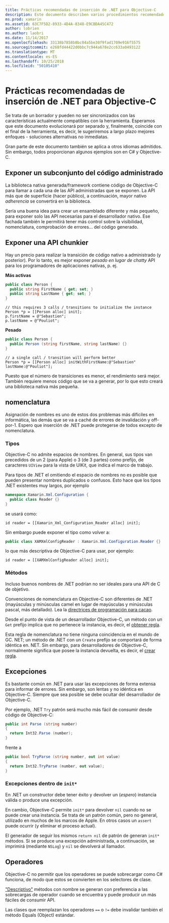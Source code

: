 ```yaml
---
title: Prácticas recomendadas de inserción de .NET para Objective-C
description: Este documento describen varios procedimientos recomendados para usar la inserción de .NET con Objective-C. Describe exponer un subconjunto del código administrado, exponer una API chunkier, nomenclatura y mucho más.
ms.prod: xamarin
ms.assetid: 63C7F5D2-8933-4D4A-8348-E9CBDA45C472
author: lobrien
ms.author: laobri
ms.date: 11/14/2017
ms.openlocfilehash: 33138b7858b8bc04a5be30f9fad1709e916f5575
ms.sourcegitcommit: e268fd44422d0bbc7c944a678e2cc633a0493122
ms.translationtype: MT
ms.contentlocale: es-ES
ms.lasthandoff: 10/25/2018
ms.locfileid: "50105410"
---
```

# <a name="net-embedding-best-practices-for-objective-c"></a>Prácticas recomendadas de inserción de .NET para Objective-C

Se trata de un borrador y pueden no ser sincronizados con las características actualmente compatibles con la herramienta. Esperamos que este documento evolucionará por separado y, finalmente, coincide con el final de la herramienta, es decir, le sugeriremos a largo plazo mejores enfoques - soluciones alternativas no inmediatas.

Gran parte de este documento también se aplica a otros idiomas admitidos. Sin embargo, todos proporcionan algunos ejemplos son en C# y Objective-C.

## <a name="exposing-a-subset-of-the-managed-code"></a>Exponer un subconjunto del código administrado

La biblioteca nativa generada/framework contiene código de Objective-C para llamar a cada una de las API administradas que se exponen. La API más que de superficie (hacer público), a continuación, mayor nativo _adherencia_ se convertirá en la biblioteca.

Sería una buena idea para crear un ensamblado diferente y más pequeño, para exponer solo las API necesarias para el desarrollador nativo. Ese fachada también le permitirá tener más control sobre la visibilidad, nomenclatura, comprobación de errores... del código generado.

## <a name="exposing-a-chunkier-api"></a>Exponer una API chunkier

Hay un precio para realizar la transición de código nativo a administrado (y posterior). Por lo tanto, es mejor exponer _pesado en lugar de chatty_ API para los programadores de aplicaciones nativas, p. ej.

**Más activas**

```csharp
public class Person {
  public string FirstName { get; set; }
  public string LastName { get; set; }
}
```

```objc
// this requires 3 calls / transitions to initialize the instance
Person *p = [[Person alloc] init];
p.firstName = @"Sebastien";
p.lastName = @"Pouliot";
```

**Pesado**

```csharp
public class Person {
  public Person (string firstName, string lastName) {}
}
```

```objc
// a single call / transition will perform better
Person *p = [[Person alloc] initWithFirstName:@"Sebastien" lastName:@"Pouliot"];
```

Puesto que el número de transiciones es menor, el rendimiento será mejor. También requiere menos código que se va a generar, por lo que esto creará una biblioteca nativa más pequeña.

## <a name="naming"></a>nomenclatura

Asignación de nombres es uno de estos dos problemas más difíciles en informática, las demás que se va a caché de errores de invalidación y off-por-1. Espero que inserción de .NET puede protegerse de todos excepto de nomenclatura.

### <a name="types"></a>Tipos

Objective-C no admite espacios de nombres. En general, sus tipos van precedidos de un 2 (para Apple) o 3 (de 3 partes) como prefijo, de caracteres `UIView` para la vista de UIKit, que indica el marco de trabajo.

Para tipos de .NET el omitiendo el espacio de nombres no es posible que pueden presentar nombres duplicados o confusos. Esto hace que los tipos .NET existentes muy largos, por ejemplo

```csharp
namespace Xamarin.Xml.Configuration {
  public class Reader {}
}
```

se usará como:

```objc
id reader = [[Xamarin_Xml_Configuration_Reader alloc] init];
```

Sin embargo puede exponer el tipo como volver a:

```csharp
public class XAMXmlConfigReader : Xamarin.Xml.Configuration.Reader {}
```

lo que más descriptiva de Objective-C para usar, por ejemplo:

```objc
id reader = [[XAMXmlConfigReader alloc] init];
```

### <a name="methods"></a>Métodos

Incluso buenos nombres de .NET podrían no ser ideales para una API de C de objetivo.

Convenciones de nomenclatura en Objective-C son diferentes de .NET (mayúsculas y minúsculas camel en lugar de mayúsculas y minúsculas pascal, más detallado).
Lea la [directrices de programación para cacao](https://developer.apple.com/library/content/documentation/Cocoa/Conceptual/CodingGuidelines/Articles/NamingMethods.html#//apple_ref/doc/uid/20001282-BCIGIJJF).

Desde el punto de vista de un desarrollador Objective-C, un método con un `Get` prefijo implica que no pertenece la instancia, es decir, el [obtener regla](https://developer.apple.com/library/content/documentation/CoreFoundation/Conceptual/CFMemoryMgmt/Concepts/Ownership.html#//apple_ref/doc/uid/20001148-SW1).

Esta regla de nomenclatura no tiene ninguna coincidencia en el mundo de GC. NET; un método de .NET con un `Create` prefijo se comportará de forma idéntica en. NET. Sin embargo, para desarrolladores de Objective-C, normalmente significa que posee la instancia devuelta, es decir, el [crear regla](https://developer.apple.com/library/content/documentation/CoreFoundation/Conceptual/CFMemoryMgmt/Concepts/Ownership.html#//apple_ref/doc/uid/20001148-103029).

## <a name="exceptions"></a>Excepciones

Es bastante común en .NET para usar las excepciones de forma extensa para informar de errores. Sin embargo, son lentas y no idéntica en Objective-C. Siempre que sea posible se debe ocultar del desarrollador de Objective-C.

Por ejemplo, .NET `Try` patrón será mucho más fácil de consumir desde código de Objective-C:

```csharp
public int Parse (string number)
{
  return Int32.Parse (number);
}
```

frente a

```csharp
public bool TryParse (string number, out int value)
{
  return Int32.TryParse (number, out value);
}
```

### <a name="exceptions-inside-init"></a>Excepciones dentro de `init*`

En .NET un constructor debe tener éxito y devolver un (_espero_) instancia válida o produce una excepción.

En cambio, Objective-C permite `init*` para devolver `nil` cuando no se puede crear una instancia. Se trata de un patrón común, pero no general, utilizado en muchos de los marcos de Apple. En otros casos un `assert` puede ocurrir (y eliminar el proceso actual).

El generador de seguir los mismos `return nil` de patrón de generan `init*` métodos. Si se produce una excepción administrada, a continuación, se imprimirá (mediante `NSLog`) y `nil` se devolverá al llamador.

## <a name="operators"></a>Operadores

Objective-C no permitir que los operadores se puede sobrecargar como C# funciona, de modo que estos se convierten en los selectores de clase.

["Descriptivo"](https://docs.microsoft.com/dotnet/standard/design-guidelines/operator-overloads) métodos con nombre se generan con preferencia a las sobrecargas de operador cuando se encuentra y puede producir un más fáciles de consumir API.

Las clases que reemplazan los operadores `==` o `!=` debe invalidar también el método Equals (Object) estándar.
